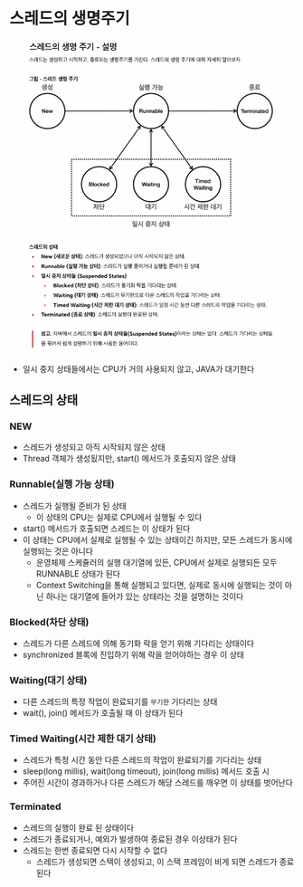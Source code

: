 # 스레드의 생명주기

![images](images/life_cycle1.png)

- 일시 중지 상태들에서는 CPU가 거의 사용되지 않고, JAVA가 대기한다

## 스레드의 상태

### NEW

- 스레드가 생성되고 아직 시작되지 않은 상태
- Thread 객체가 생성됬지만, start() 메서드가 호출되지 않은 상태

### Runnable(실행 가능 상태)

- 스레드가 실행될 준비가 된 상태
  - 이 상태의 CPU는 실제로 CPU에서 실행될 수 있다
- start() 메서드가 호출되면 스레드는 이 상태가 된다
- 이 상태는 CPU에서 실제로 실행될 수 있는 상태이긴 하지만, 모든 스레드가 동시에 실행되는 것은 아니다
  - 운영체제 스케쥴러의 실행 대기열에 있든, CPU에서 실제로 실행되든 모두 RUNNABLE 상태가 된다
  - Context Switching을 통해 실행되고 있다면, 실제로 동시에 실행되는 것이 아닌 하나는 대기열에 들어가 있는 상태라는 것을 설명하는 것이다

### Blocked(차단 상태)

- 스레드가 다른 스레드에 의해 동기화 락을 얻기 위해 기다리는 상태이다
- synchronized 블록에 진입하기 위해 락을 얻어야하는 경우 이 상태

### Waiting(대기 상태)

- 다른 스레드의 특정 작업이 완료되기를 `무기한` 기다리는 상태
- wait(), join() 메서드가 호출될 때 이 상태가 된다

### Timed Waiting(시간 제한 대기 상태)

- 스레드가 특정 시간 동안 다른 스레드의 작업이 완료되기를 기다리는 상태
- sleep(long millis), wait(long timeout), join(long millis) 메서드 호출 시
- 주어진 시간이 경과하거나 다른 스레드가 해당 스레드를 깨우면 이 상태를 벗어난다

### Terminated

- 스레드의 실행이 완료 된 상태이다
- 스레드가 종료되거나, 예외가 발생하여 종료된 경우 이상태가 된다
- 스레드는 한번 종료되면 다시 시작할 수 없다
  - 스레드가 생성되면 스택이 생성되고, 이 스택 프레임이 비게 되면 스레드가 종료된다
